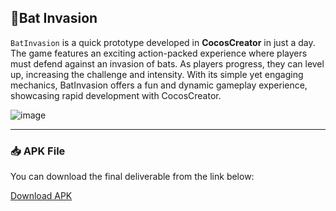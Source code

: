 ## 🦇Bat Invasion
`BatInvasion` is a quick prototype developed in **CocosCreator** in just a day. The game features an exciting action-packed experience where players must defend against an invasion of bats. As players progress, they can level up, increasing the challenge and intensity. With its simple yet engaging mechanics, BatInvasion offers a fun and dynamic gameplay experience, showcasing rapid development with CocosCreator.  

![image](https://github.com/user-attachments/assets/16093ef8-13e3-4888-9711-739a036771d5)

---
### 📥 APK File
You can download the final deliverable from the link below:

[Download APK](https://github.com/rrabbiitt/Bat_Invasion/blob/master/Bat_Invasion07-release.apk)
